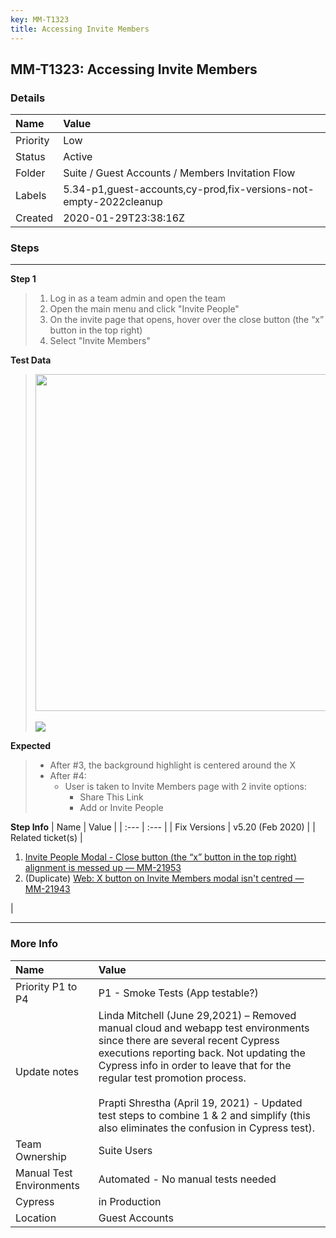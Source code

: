 ```yaml
---
key: MM-T1323
title: Accessing Invite Members
---
```


## MM-T1323: Accessing Invite Members

### Details

| Name     | Value                                                             |
| :------- | :---------------------------------------------------------------- |
| Priority | Low                                                               |
| Status   | Active                                                            |
| Folder   | Suite / Guest Accounts / Members Invitation Flow                  |
| Labels   | 5.34-p1,guest-accounts,cy-prod,fix-versions-not-empty-2022cleanup |
| Created  | 2020-01-29T23:38:16Z                                              |

### Steps

<hr/>

**Step 1**

> <article><ol><li>Log in as a team admin and open the team</li><li>Open the main menu and click "Invite People"</li><li>On the invite page that opens, hover over the close button (the “x” button in the top right)</li><li>Select "Invite Members"</li></ol></article>

**Test Data**

> <article><img src="https://smartbear-tm4j-prod-us-west-2-attachment-rich-text.s3.us-west-2.amazonaws.com/embedded-f3277290f945470c4add5d21ef3dc7ca7b74388fc7152bfb6b99ae58c66a95a8-1580738616120-2020-02-03_08-58-08.png" style="width: 539px;" class="fr-fil fr-dib"><br><br><img src="https://smartbear-tm4j-prod-us-west-2-attachment-rich-text.s3.us-west-2.amazonaws.com/embedded-f3277290f945470c4add5d21ef3dc7ca7b74388fc7152bfb6b99ae58c66a95a8-1618875872653-1618875872653.png" class="fr-fic fr-dii"></article>

**Expected**

> <article><ul><li>After #3, the background highlight is centered around the X</li><li>After #4:&nbsp;<ul><li>User is taken to Invite Members page with 2 invite options:<ul><li>Share This Link</li><li>Add or Invite People</li></ul></li></ul></li></ul></article>

**Step Info**
| Name | Value |
| :--- | :--- |
| Fix Versions | v5.20 (Feb 2020) |
| Related ticket(s) | <ol><li><a href="https://mattermost.atlassian.net/browse/MM-21953" rel="noopener noreferrer" target="_blank">Invite People Modal - Close button (the “x” button in the top right) alignment is messed up — MM-21953</a></li><li>(Duplicate) <a href="https://mattermost.atlassian.net/browse/MM-21943">Web: X button on Invite Members modal isn't centred — MM-21943</a></li></ol> |

<hr/>

### More Info

| Name                     | Value                                                                                                                                                                                                                                                                                                                                                                                                     |
| :----------------------- | :-------------------------------------------------------------------------------------------------------------------------------------------------------------------------------------------------------------------------------------------------------------------------------------------------------------------------------------------------------------------------------------------------------- |
| Priority P1 to P4        | P1 - Smoke Tests (App testable?)                                                                                                                                                                                                                                                                                                                                                                          |
| Update notes             | Linda Mitchell (June 29,2021) – Removed manual cloud and webapp test environments since there are several recent Cypress executions reporting back. Not updating the Cypress info in order to leave that for the regular test promotion process.<br /><br />Prapti Shrestha (April 19, 2021) - Updated test steps to combine 1 &amp; 2 and simplify (this also eliminates the confusion in Cypress test). |
| Team Ownership           | Suite Users                                                                                                                                                                                                                                                                                                                                                                                               |
| Manual Test Environments | Automated - No manual tests needed                                                                                                                                                                                                                                                                                                                                                                        |
| Cypress                  | in Production                                                                                                                                                                                                                                                                                                                                                                                             |
| Location                 | Guest Accounts                                                                                                                                                                                                                                                                                                                                                                                            |
